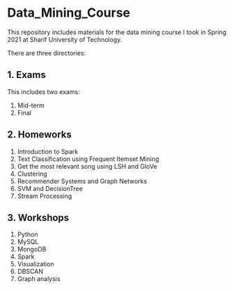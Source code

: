 # Data_Mining_Course
This repository includes materials for the data mining course I took in Spring 2021 at Sharif University of Technology.

There are three directories:
## 1. Exams
This includes two exams:
1. Mid-term
2. Final

## 2. Homeworks
1. Introduction to Spark
2. Text Classification using Frequent Itemset Mining
3. Get the most relevant song using LSH and GloVe
4. Clustering
5. Recommender Systems and Graph Networks
6. SVM and DecisionTree
7. Stream Processing

## 3. Workshops
1. Python
2. MySQL
3. MongoDB
4. Spark
5. Visualization
6. DBSCAN
7. Graph analysis